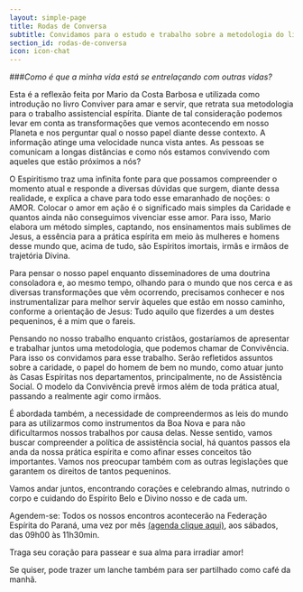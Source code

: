 ```yaml
---
layout: simple-page
title: Rodas de Conversa
subtitle: Convidamos para o estudo e trabalho sobre a metodologia do livro Conviver para Amar e Servir
section_id: rodas-de-conversa
icon: icon-chat
---
```


###*Como é que a minha vida está se entrelaçando com outras vidas?*


Esta é a reflexão feita por Mario da Costa Barbosa e utilizada como introdução no livro Conviver para amar e servir, que retrata sua metodologia para o trabalho assistencial espírita. Diante de tal consideração podemos levar em conta as transformações que vemos acontecendo em nosso Planeta e nos perguntar qual o nosso papel diante desse contexto. A informação atinge uma velocidade nunca vista antes. As pessoas se comunicam a longas distâncias e como nós estamos convivendo com aqueles que estão próximos a nós?

O Espiritismo traz uma infinita fonte para que possamos compreender o momento atual e responde a diversas dúvidas que surgem, diante dessa realidade, e explica a chave para todo esse emaranhado de noções: o AMOR. Colocar o amor em ação é o significado mais simples da Caridade e quantos ainda não conseguimos vivenciar esse amor. Para isso, Mario elabora um método simples, captando, nos ensinamentos mais sublimes de Jesus, a essência para a prática espírita em meio às mulheres e homens desse mundo que, acima de tudo, são Espíritos imortais, irmãs e irmãos de trajetória Divina.

Para pensar o nosso papel enquanto disseminadores de uma doutrina consoladora e, ao mesmo tempo, olhando para o mundo que nos cerca e as diversas transformações que vêm ocorrendo, precisamos conhecer e nos instrumentalizar para melhor servir àqueles que estão em nosso caminho, conforme a orientação de Jesus: Tudo aquilo que fizerdes a um destes pequeninos, é a mim que o fareis.

Pensando no nosso trabalho enquanto cristãos, gostaríamos de apresentar e trabalhar juntos uma metodologia, que podemos chamar de Convivência. Para isso os convidamos para esse trabalho. Serão refletidos assuntos sobre a caridade, o papel do homem de bem no mundo, como atuar junto às Casas Espíritas nos departamentos, principalmente, no de Assistência Social. O modelo da Convivência prevê irmos além de toda prática atual, passando a realmente agir como irmãos.

É abordada também, a necessidade de compreendermos as leis do mundo para as utilizarmos como instrumentos da Boa Nova e para não dificultarmos nossos trabalhos por causa delas. Nesse sentido, vamos buscar compreender a política de assistência social, há quantos passos ela anda da nossa prática espírita e como afinar esses conceitos tão importantes. Vamos nos preocupar também com as outras legislações que garantem os direitos de tantos pequeninos.

Vamos andar juntos, encontrando corações e celebrando almas, nutrindo o corpo e cuidando do Espírito Belo e Divino nosso e de cada um.

Agendem-se: Todos os nossos encontros acontecerão na Federação Espírita do Paraná, uma vez por mês [(agenda clique aqui)]({{site.baseurl}}/agenda.html), aos sábados, das 09h00 às 11h30min.

Traga seu coração para passear e sua alma para irradiar amor!

Se quiser, pode trazer um lanche também para ser partilhado como café da manhã.

